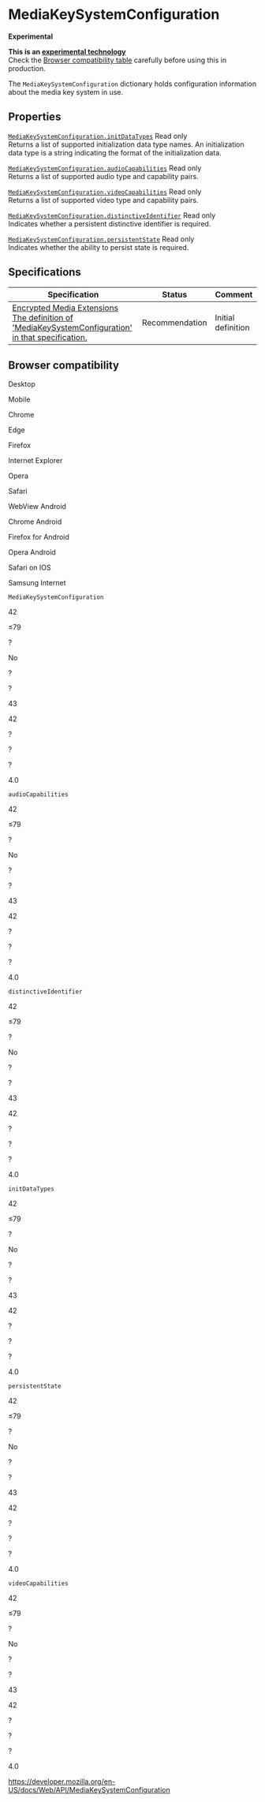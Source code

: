 MediaKeySystemConfiguration
===========================

**Experimental**

**This is an [experimental technology](https://developer.mozilla.org/en-US/docs/MDN/Guidelines/Conventions_definitions#experimental)**  
Check the [Browser compatibility table](#browser_compatibility) carefully before using this in production.

The `MediaKeySystemConfiguration` dictionary holds configuration information about the media key system in use.

Properties
----------

 [`MediaKeySystemConfiguration.initDataTypes`](mediakeysystemconfiguration/initdatatypes) <span class="badge inline readonly">Read only </span>   
Returns a list of supported initialization data type names. An initialization data type is a string indicating the format of the initialization data.

 [`MediaKeySystemConfiguration.audioCapabilities`](mediakeysystemconfiguration/audiocapabilities) <span class="badge inline readonly">Read only </span>   
Returns a list of supported audio type and capability pairs.

 [`MediaKeySystemConfiguration.videoCapabilities`](mediakeysystemconfiguration/videocapabilities) <span class="badge inline readonly">Read only </span>   
Returns a list of supported video type and capability pairs.

 [`MediaKeySystemConfiguration.distinctiveIdentifier`](mediakeysystemconfiguration/distinctiveidentifier) <span class="badge inline readonly">Read only </span>   
Indicates whether a persistent distinctive identifier is required.

 [`MediaKeySystemConfiguration.persistentState`](mediakeysystemconfiguration/persistentstate) <span class="badge inline readonly">Read only </span>   
Indicates whether the ability to persist state is required.

Specifications
--------------

<table><thead><tr class="header"><th>Specification</th><th>Status</th><th>Comment</th></tr></thead><tbody><tr class="odd"><td><a href="https://w3c.github.io/encrypted-media/#mediakeysystemconfiguration-dictionary">Encrypted Media Extensions<br />
<span class="small">The definition of 'MediaKeySystemConfiguration' in that specification.</span></a></td><td><span class="spec-rec">Recommendation</span></td><td>Initial definition</td></tr></tbody></table>

Browser compatibility
---------------------

Desktop

Mobile

Chrome

Edge

Firefox

Internet Explorer

Opera

Safari

WebView Android

Chrome Android

Firefox for Android

Opera Android

Safari on IOS

Samsung Internet

`MediaKeySystemConfiguration`

42

≤79

?

No

?

?

43

42

?

?

?

4.0

`audioCapabilities`

42

≤79

?

No

?

?

43

42

?

?

?

4.0

`distinctiveIdentifier`

42

≤79

?

No

?

?

43

42

?

?

?

4.0

`initDataTypes`

42

≤79

?

No

?

?

43

42

?

?

?

4.0

`persistentState`

42

≤79

?

No

?

?

43

42

?

?

?

4.0

`videoCapabilities`

42

≤79

?

No

?

?

43

42

?

?

?

4.0

<a href="https://developer.mozilla.org/en-US/docs/Web/API/MediaKeySystemConfiguration" class="_attribution-link">https://developer.mozilla.org/en-US/docs/Web/API/MediaKeySystemConfiguration</a>
